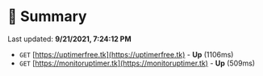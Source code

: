 # 📖 Summary
Last updated: **9/21/2021, 7:24:12 PM**

- `GET` [https://uptimerfree.tk](https://uptimerfree.tk) - **Up** (1106ms)
- `GET` [https://monitoruptimer.tk](https://monitoruptimer.tk) - **Up** (509ms)
